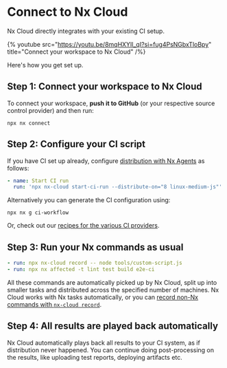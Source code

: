 # Connect to Nx Cloud

Nx Cloud directly integrates with your existing CI setup.

{% youtube src="https://youtu.be/8mqHXYIl_qI?si=fug4PsNGbxTloBpy" title="Connect your workspace to Nx Cloud" /%}

Here's how you get set up.

## Step 1: Connect your workspace to Nx Cloud

To connect your workspace, **push it to GitHub** (or your respective source control provider) and then run:

```shell
npx nx connect
```

## Step 2: Configure your CI script

If you have CI set up already, configure [distribution with Nx Agents](/ci/features/distribute-task-execution) as follows:

```yml
- name: Start CI run
  run: 'npx nx-cloud start-ci-run --distribute-on="8 linux-medium-js"'
```

Alternatively you can generate the CI configuration using:

```shell
npx nx g ci-workflow
```

Or, check out our [recipes for the various CI providers](/ci/recipes/set-up).

## Step 3: Run your Nx commands as usual

```yml
- run: npx nx-cloud record -- node tools/custom-script.js
- run: npx nx affected -t lint test build e2e-ci
```

All these commands are automatically picked up by Nx Cloud, split up into smaller tasks and distributed across the specified number of machines. Nx Cloud works with Nx tasks automatically, or you can [record non-Nx commands with `nx-cloud record`](/ci/recipes/other/record-commands).

## Step 4: All results are played back automatically

Nx Cloud automatically plays back all results to your CI system, as if distribution never happened. You can continue doing post-processing on the results, like uploading test reports, deploying artifacts etc.
